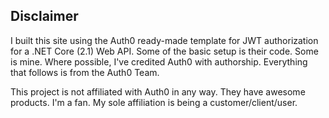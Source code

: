 ## Disclaimer

I built this site using the Auth0 ready-made template for JWT authorization for a .NET Core (2.1) Web API. Some of the basic setup is their code. Some is mine. Where possible, I've credited Auth0 with authorship. Everything that follows is from the Auth0 Team.

This project is not affiliated with Auth0 in any way. They have awesome products. I'm a fan. My sole affiliation is being a customer/client/user.
